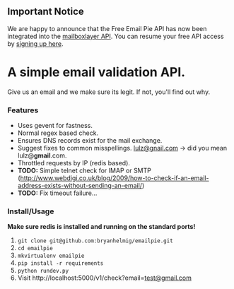 ## Important Notice

We are happy to announce that the Free Email Pie API has now been integrated into the [mailboxlayer API](https://mailboxlayer.com). You can resume your free API access by [signing up here](https://mailboxlayer.com). 

# A simple email validation API.

Give us an email and we make sure its legit. If not, you'll find out why.


### Features

* Uses gevent for fastness.
* Normal regex based check.
* Ensures DNS records exist for the mail exchange.
* Suggest fixes to common misspellings. lulz@gnail.com -> did you mean lulz@**gmail**.com.
* Throttled requests by IP (redis based).
* **TODO:** Simple telnet check for IMAP or SMTP (http://www.webdigi.co.uk/blog/2009/how-to-check-if-an-email-address-exists-without-sending-an-email/)
* **TODO:** Fix timeout failure...


### Install/Usage

**Make sure redis is installed and running on the standard ports!**

1. `git clone git@github.com:bryanhelmig/emailpie.git`
2. `cd emailpie`
3. `mkvirtualenv emailpie`
4. `pip install -r requirements`
5. `python rundev.py`
6. Visit http://localhost:5000/v1/check?email=test@gmail.com
